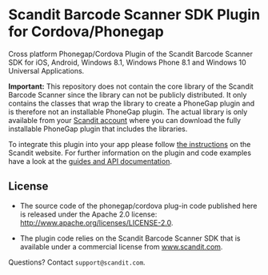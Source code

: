 Scandit Barcode Scanner SDK Plugin for Cordova/Phonegap
===================================

Cross platform Phonegap/Cordova Plugin of the Scandit Barcode Scanner SDK for iOS, Android, Windows 8.1, Windows Phone 8.1 and Windows 10 Universal Applications.

**Important:** This repository does not contain the core library of the Scandit Barcode Scanner since the library can not be publicly distributed. It only contains the classes that wrap the library to create a PhoneGap plugin and is therefore not an installable PhoneGap plugin. The actual library is only available from your [Scandit account](https://ssl.scandit.com/account) where you can download the fully installable PhoneGap plugin that includes the libraries. 

To integrate this plugin into your app please follow [the instructions](http://docs.scandit.com/stable/phonegap/cordova-integrate.html) on the Scandit website. For further information on the plugin and code examples have a look at the [guides and API documentation](http://docs.scandit.com/stable/phonegap/index.html).


License
-------
* The source code of the phonegap/cordova plug-in code published here is released under the Apache 2.0 license: http://www.apache.org/licenses/LICENSE-2.0. 

* The plugin code relies on the Scandit Barcode Scanner SDK that is available under a commercial license from www.scandit.com.



Questions? Contact `support@scandit.com`.
